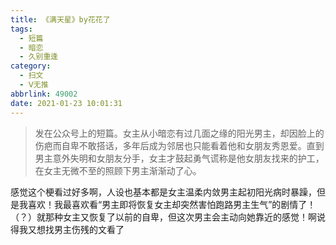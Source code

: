 ```yaml
---
title: 《满天星》by花花了
tags:
  - 短篇
  - 暗恋
  - 久别重逢
category:
  - 扫文
  - Ⅴ无推
abbrlink: 49002
date: 2021-01-23 10:01:31
---
```

<meta name="referrer" content="no-referrer" />

> 发在公众号上的短篇。女主从小暗恋有过几面之缘的阳光男主，却因脸上的伤疤而自卑不敢搭话，多年后成为邻居也只能看着他和女朋友秀恩爱。直到男主意外失明和女朋友分手，女主才鼓起勇气谎称是他女朋友找来的护工，在女主无微不至的照顾下男主渐渐动了心。
<!-- more -->

感觉这个梗看过好多啊，人设也基本都是女主温柔内敛男主起初阳光病时暴躁，但是我喜欢！我最喜欢看“男主即将恢复女主却突然害怕跑路男主生气”的剧情了！（？）就那种女主又恢复了以前的自卑，但这次男主会主动向她靠近的感觉！啊说得我又想找男主伤残的文看了